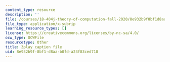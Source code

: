 ```yaml
---
content_type: resource
description: ''
file: /courses/18-404j-theory-of-computation-fall-2020/8e932b9f8bf1d8aab0fda23f83ced718_N-_XmLanPYg.srt
file_type: application/x-subrip
learning_resource_types: []
license: https://creativecommons.org/licenses/by-nc-sa/4.0/
ocw_type: OCWFile
resourcetype: Other
title: 3play caption file
uid: 8e932b9f-8bf1-d8aa-b0fd-a23f83ced718
---
```

